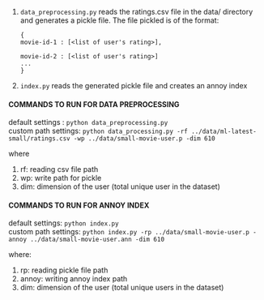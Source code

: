 1. `data_preprocessing.py` reads the ratings.csv file in the data/ directory and generates a pickle file.
The file pickled is of the format:
    ```
    { 
    movie-id-1 : [<list of user's rating>],

    movie-id-2 : [<list of user's rating>]
    ...
    }
    ```

2. `index.py` reads the generated pickle file and creates an annoy index <br>
#### COMMANDS TO RUN FOR DATA PREPROCESSING
default settings : `python data_preprocessing.py`<br>
custom path settings: `python data_processing.py -rf ../data/ml-latest-small/ratings.csv -wp ../data/small-movie-user.p -dim 610`

where 
1. rf: reading csv file path
2. wp: write path for pickle
3. dim: dimension of the user (total unique user in the dataset)

#### COMMANDS TO RUN FOR ANNOY INDEX
default settings: `python index.py`<br>
custom path settings: `python index.py -rp ../data/small-movie-user.p -annoy ../data/small-movie-user.ann -dim 610`

where:
1. rp: reading pickle file path
2. annoy: writing annoy index path
3. dim: dimension of the user (total unique users in the dataset)
